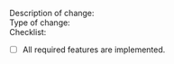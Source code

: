 Description of change:\
Type of change:\
Checklist: 
- [ ] All required features are implemented. 

